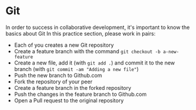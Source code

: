 # Git

In order to success in collaborative development, it's important to know the basics about Git
In this practice section, please work in pairs:

- Each of you creates a new Git repository
- Create a feature branch with the command `git checkout -b a-new-feature`
- Create a new file, add it (with `git add .`) and commit it to the new branch (with `git commit -am "Adding a new file"`)
- Push the new branch to Github.com
- Fork the repository of your peer
- Create a feature branch in the forked repository
- Push the changes in the feature branch to Github.com
- Open a Pull request to the original repository